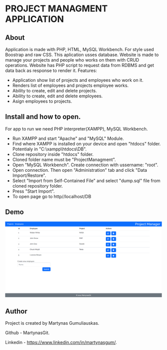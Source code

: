 # PROJECT MANAGMENT APPLICATION

## About

Application is made with PHP, HTML, MySQL Workbench.
For style used Boostrap and raw CSS.
This aplication usses database.
Website is made to manage your projects and people who works on them with CRUD operations.
Website has PHP script to request data from RDBMS and get data back as response to render it.
Features:
- Application show list of projects and employees who work on it.
- Renders list of employees and projects employee works.
- Ability to create, edit and delete projects.
- Ability to create, edit and delete employees.
- Asign employees to projects.

## Install and how to open.

For app to run we need PHP interpreter(XAMPP), MySQL Workbench.
- Run XAMPP and start "Apache" and "MySQL"  Module.
- Find where XAMPP is installed on your device and open "htdocs" folder. Potentialy in "C:\xampp\htdocs\DB".
- Clone repository inside "htdocs" folder.
- Cloned folder name must be "ProjectManagment".
- Open "MySQL Workbench". Create connection with ussername: "root".
- Open connection. Then open "Administration" tab and click "Data Import/Restore".
- Select "Import from Self-Contained File" and select "dump.sql" file from cloned repository folder.
- Press "Start Import".
- To open page go to http//localhost/DB

## Demo

![ScreenShot](/src/demo_sc/Demo.png)

## Author
Project is created by Martynas Gumuliauskas.

Github - MartynasGit.

Linkedin - https://www.linkedin.com/in/martynasgum/.